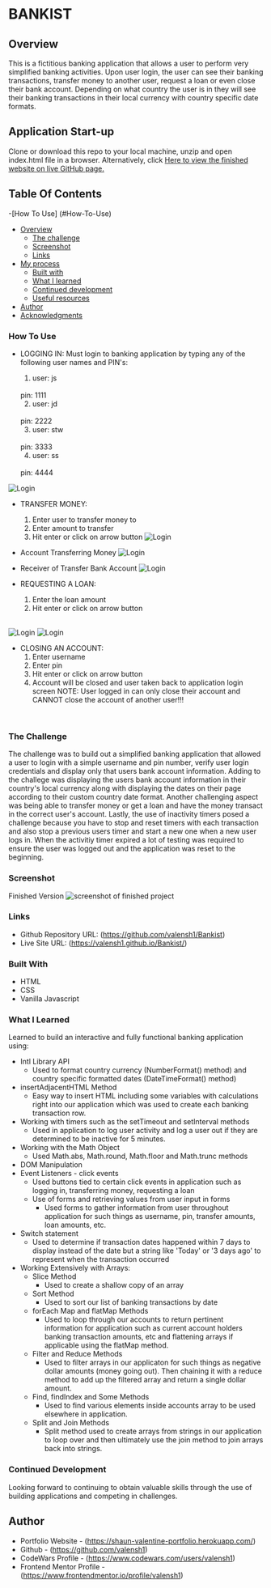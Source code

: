 # BANKIST

## Overview
This is a fictitious banking application that allows a user to perform very simplified banking activities. Upon user login, the user can see their banking transactions, transfer money to another user, request a loan or even close their bank account. Depending on what country the user is in they will see their banking transactions in their local currency with country specific date formats.

## Application Start-up

Clone or download this repo to your local machine, unzip and open index.html file in a browser.
Alternatively, click [Here to view the finished website on live GitHub page.]( https://valensh1.github.io/Bankist/ )
<br>

## Table Of Contents

-[How To Use] (#How-To-Use)
- [Overview](#overview)
  - [The challenge](#the-challenge)
  - [Screenshot](#screenshot)
  - [Links](#links)
- [My process](#my-process)
  - [Built with](#built-with)
  - [What I learned](#what-i-learned)
  - [Continued development](#continued-development)
  - [Useful resources](#useful-resources)
- [Author](#author)
- [Acknowledgments](#acknowledgments)


### How To Use

* LOGGING IN: Must login to banking application by typing any of the following user names and PIN's:
  1. user: js
    <br>
      pin: 1111
  
  2. user: jd
  <br>
     pin: 2222

  3. user: stw
  <br>
     pin: 3333

  4. user: ss
  <br>
     pin: 4444

![Login](Images/Login_Screenshot.png?raw=true "screenshot of login")

* TRANSFER MONEY:
  1. Enter user to transfer money to
  2. Enter amount to transfer
  3. Hit enter or click on arrow button
![Login](Images/TransferMoney_Screenshot1.png?raw=true "Transfer Money Screenshot1")


* Account Transferring Money
![Login](Images/TransferMoney_Screenshot2.png?raw=true "Transfer Money Screenshot2")


* Receiver of Transfer Bank Account
![Login](Images/TransferMoney_Screenshot3.png?raw=true "Transfer Money Screenshot3")

* REQUESTING A LOAN:
  1. Enter the loan amount
  2. Hit enter or click on arrow button
  <br>

![Login](Images/Loan_Screenshot1.png?raw=true "Loan Screenshot1")
![Login](Images/Loan_Screenshot2.png?raw=true "Loan Screenshot2")


* CLOSING AN ACCOUNT:
  1. Enter username
  2. Enter pin
  3. Hit enter or click on arrow button
  4. Account will be closed and user taken back to application login screen
NOTE: User logged in can only close their account and CANNOT close the account of another user!!!
<br>


### The Challenge

The challenge was to build out a simplified banking application that allowed a user to login with a simple username and pin number, verify user login credentials and display only that users bank account information. Adding to the challege was displaying the users bank account information in their country's local currency along with displaying the dates on their page according to their custom country date format. Another challenging aspect was being able to transfer money or get a loan and have the money transact in the correct user's account. Lastly, the use of inactivity timers posed a challenge because you have to stop and reset timers with each transaction and also stop a previous users timer and start a new one when a new user logs in. When the activitiy timer expired a lot of testing was required to ensure the user was logged out and the application was reset to the beginning.

### Screenshot

Finished Version
![screenshot of finished project](Images/Final_Application_Screenshot.png?raw=true "screenshot of finished project")


### Links

- Github Repository URL: (https://github.com/valensh1/Bankist)
- Live Site URL: (https://valensh1.github.io/Bankist/)

### Built With

- HTML
- CSS
- Vanilla Javascript

### What I Learned

Learned to build an interactive and fully functional banking application using:
- Intl Library API
  - Used to format country currency (NumberFormat() method) and country specific formatted dates (DateTimeFormat() method)
- insertAdjacentHTML Method
  - Easy way to insert HTML including some variables with calculations right into our application which was used to create each banking transaction row.
- Working with timers such as the setTimeout and setInterval methods
  - Used in application to log user activity and log a user out if they are determined to be inactive for 5 minutes.
- Working with the Math Object
  - Used Math.abs, Math.round, Math.floor and Math.trunc methods
- DOM Manipulation
- Event Listeners - click events
  - Used buttons tied to certain click events in application such as logging in, transferring money, requesting a loan
  - Use of forms and retrieving values from user input in forms
    - Used forms to gather information from user throughout application for such things as username, pin, transfer amounts, loan amounts, etc.
- Switch statement
  - Used to determine if transaction dates happened within 7 days to display instead of the date but a string like 'Today' or '3 days ago' to represent when the transaction occurred
- Working Extensively with Arrays:
  - Slice Method
    - Used to create a shallow copy of an array
  - Sort Method
    - Used to sort our list of banking transactions by date
  - forEach Map and flatMap Methods
    - Used to loop through our accounts to return pertinent information for application such as current account holders banking transaction amounts, etc and flattening arrays if applicable using the flatMap method.
  - Filter and Reduce Methods
    - Used to filter arrays in our applicaton for such things as negative dollar amounts (money going out). Then chaining it with a reduce method to add up the filtered array and return a single dollar amount.
  - Find, findIndex and Some Methods
    - Used to find various elements inside accounts array to be used elsewhere in application.
  - Split and Join Methods
    - Split method used to create arrays from strings in our application to loop over and then ultimately use the join method to join arrays back into strings.




### Continued Development

Looking forward to continuing to obtain valuable skills through the use of building applications and competing in challenges.

## Author

- Portfolio Website - (https://shaun-valentine-portfolio.herokuapp.com/)
- Github - (https://github.com/valensh1)
- CodeWars Profile - (https://www.codewars.com/users/valensh1)
- Frontend Mentor Profile - (https://www.frontendmentor.io/profile/valensh1)



